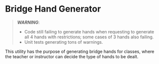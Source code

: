 # Bridge Hand Generator

> ***WARNING***:
>
> - Code still failing to generate hands when requesting to
generate all 4 hands with restrictions; some cases of 3 hands also failing.
> - Unit tests generating tons of warnings.

This utility has the purpose of generating bridge hands for classes, where the
teacher or instructor can decide the type of hands to be dealt.
